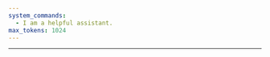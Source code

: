 ```yaml
---
system_commands:
  - I am a helpful assistant.
max_tokens: 1024
---
```


<hr class="__AI_plugin_role-user">

# 